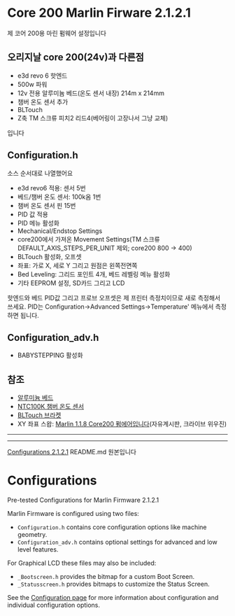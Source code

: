 # Core 200 Marlin Firware 2.1.2.1
제 코어 200용 마린 펌웨어 설정입니다

## 오리지날 core 200(24v)과 다른점
- e3d revo 6 핫엔드
- 500w 파워
- 12v 전용 알루미늄 베드(온도 센서 내장) 214m x 214mm
- 챔버 온도 센서 추가
- BLTouch
- Z축 TM 스크류 피치2 리드4(베어링이 고장나서 그냥 교체)

입니다

## Configuration.h
소스 순서대로 나열했어요
- e3d revo6 적용: 센서 5번
- 베드/챔버 온도 센서: 100k옴 1번
- 챔버 온도 센서 핀 15번
- PID 값 적용
- PID 메뉴 활성화
- Mechanical/Endstop Settings
- core200에서 가져온 Movement Settings(TM 스크류 DEFAULT_AXIS_STEPS_PER_UNIT 제외; core200 800 -> 400)
- BLTouch 활성화, 오프셋 
- 좌표: 가로 X, 세로 Y 그리고 원점은 왼쪽전면쪽
- Bed Leveling: 그리드 포인트 4개, 베드 레벨링 메뉴 활성화
- 기타 EEPROM 설정, SD카드 그리고 LCD

핫엔드와 베드 PID값 그리고 프로브 오프셋은 제 프린터 측정치이므로 새로 측정해서 쓰세요. PID는 Configuration->Advanced Settings->Temperature' 메뉴에서 측정하면 됩니다.

## Configuration_adv.h
- BABYSTEPPING 활성화

## 참조
- [알루미늄 베드](https://nasspop.com/product/detail.html?product_no=638&cate_no=201&display_group=1)
- [NTC100K 챔버 온도 센서](https://nasspop.com/product/detail.html?product_no=23&cate_no=226&display_group=1)
- [BLTouch 브라켓](https://nasspop.com/product/detail.html?product_no=594&cate_no=213&display_group=1)
- XY 좌표 스왑: [Marlin 1.1.8 Core200 펌에어입니다](https://cafe.naver.com/makingtool/4370)(자유계시판, 크라이브 위우진)

----
----
[Configurations 2.1.2.1](https://github.com/MarlinFirmware/Configurations/tree/release-2.1.2.1)
README.md 원본입니다

# Configurations
Pre-tested Configurations for Marlin Firmware 2.1.2.1

Marlin Firmware is configured using two files:

- `Configuration.h` contains core configuration options like machine geometry.
- `Configuration_adv.h` contains optional settings for advanced and low level features.

For Graphical LCD these files may also be included:

- `_Bootscreen.h` provides the bitmap for a custom Boot Screen.
- `_Statusscreen.h` provides bitmaps to customize the Status Screen.

See the [Configuration page](https://marlinfw.org/docs/configuration/configuration.html) for more information about configuration and individual configuration options.

